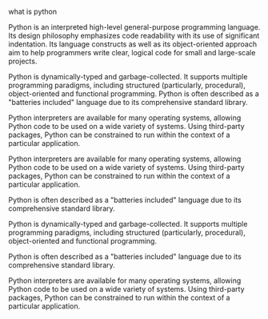what is python

Python is an interpreted high-level general-purpose programming language. Its design philosophy emphasizes code readability with its use of significant indentation. Its language constructs as well as its object-oriented approach aim to help programmers write clear, logical code for small and large-scale projects.

Python is dynamically-typed and garbage-collected. It supports multiple programming paradigms, including structured (particularly, procedural), object-oriented and functional programming. Python is often described as a "batteries included" language due to its comprehensive standard library.

Python interpreters are available for many operating systems, allowing Python code to be used on a wide variety of systems. Using third-party packages, Python can be constrained to run within the context of a particular application.

Python interpreters are available for many operating systems, allowing Python code to be used on a wide variety of systems. Using third-party packages, Python can be constrained to run within the context of a particular application.

Python is often described as a "batteries included" language due to its comprehensive standard library.

Python is dynamically-typed and garbage-collected. It supports multiple programming paradigms, including structured (particularly, procedural), object-oriented and functional programming.

Python is often described as a "batteries included" language due to its comprehensive standard library.

Python interpreters are available for many operating systems, allowing Python code to be used on a wide variety of systems. Using third-party packages, Python can be constrained to run within the context of a particular application.